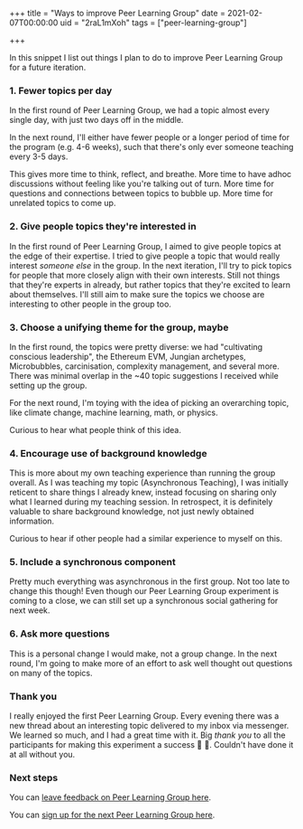 +++
title = "Ways to improve Peer Learning Group"
date = 2021-02-07T00:00:00
uid = "2raL1mXoh"
tags = ["peer-learning-group"]

+++

In this snippet I list out things I plan to do to improve Peer Learning Group for a future iteration.

### 1. Fewer topics per day

In the first round of Peer Learning Group, we had a topic almost every single day, with just two days off in the middle.

In the next round, I'll either have fewer people or a longer period of time for the program (e.g. 4-6 weeks), such that there's only ever someone teaching every 3-5 days.

This gives more time to think, reflect, and breathe. More time to have adhoc discussions without feeling like you're talking out of turn. More time for questions and connections between topics to bubble up. More time for unrelated topics to come up.

### 2. Give people topics they're interested in

In the first round of Peer Learning Group, I aimed to give people topics at the edge of their expertise. I tried to give people a topic that would really interest _someone else_ in the group. In the next iteration, I'll try to pick topics for people that more closely align with their own interests. Still not things that they're experts in already, but rather topics that they're excited to learn about themselves. I'll still aim to make sure the topics we choose are interesting to other people in the group too.

### 3. Choose a unifying theme for the group, maybe

In the first round, the topics were pretty diverse: we had "cultivating conscious leadership", the Ethereum EVM, Jungian archetypes, Microbubbles, carcinisation, complexity management, and several more. There was minimal overlap in the \~40 topic suggestions I received while setting up the group.

For the next round, I'm toying with the idea of picking an overarching topic, like climate change, machine learning, math, or physics.

Curious to hear what people think of this idea.

### 4. Encourage use of background knowledge

This is more about my own teaching experience than running the group overall. As I was teaching my topic (Asynchronous Teaching), I was initially reticent to share things I already knew, instead focusing on sharing only what I learned during my teaching session. In retrospect, it is definitely valuable to share background knowledge, not just newly obtained information.

Curious to hear if other people had a similar experience to myself on this.

### 5. Include a synchronous component

Pretty much everything was asynchronous in the first group. Not too late to change this though! Even though our Peer Learning Group experiment is coming to a close, we can still set up a synchronous social gathering for next week.

### 6. Ask more questions

This is a personal change I would make, not a group change. In the next round, I'm going to make more of an effort to ask well thought out questions on many of the topics.

### Thank you

I really enjoyed the first Peer Learning Group. Every evening there was a new thread about an interesting topic delivered to my inbox via messenger. We learned so much, and I had a great time with it. Big _thank you_ to all the participants for making this experiment a success 🙏 🎉. Couldn't have done it at all without you.

### Next steps

You can [leave feedback on Peer Learning Group here](/snippets/2021-01-24-peer-learning-group-feedback/).

You can [sign up for the next Peer Learning Group here](/snippets/2021-02-07-peer-learning-group-sign-up).
